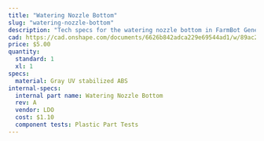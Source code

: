 ```yaml
---
title: "Watering Nozzle Bottom"
slug: "watering-nozzle-bottom"
description: "Tech specs for the watering nozzle bottom in FarmBot Genesis. Visit [our shop](http://shop.farm.bot) to purchase parts."
cad: https://cad.onshape.com/documents/6626b842adca229e69544ad1/w/89ac2637f82d915f22c2bcd0/e/48323740413d42887c867e4e?renderMode=0&uiState=625508581ad350015b485f93
price: $5.00
quantity:
  standard: 1
  xl: 1
specs:
  material: Gray UV stabilized ABS
internal-specs:
  internal part name: Watering Nozzle Bottom
  rev: A
  vendor: LDO
  cost: $1.10
  component tests: Plastic Part Tests
---
```

